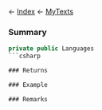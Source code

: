 ← [Index](Api-Index) ← [MyTexts](VRage.MyTexts)

### Summary

```csharp
private public Languages
```csharp

### Returns

### Example

### Remarks

